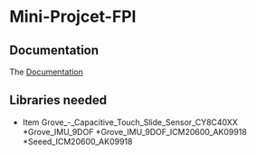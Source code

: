 # Mini-Projcet-FPI




## Documentation
The
[Documentation](https://dangelthemangel.github.io/Mini-Project-FPI/doxygen/html/index.html)




## Libraries needed

* Item Grove_-_Capacitive_Touch_Slide_Sensor_CY8C40XX
*Grove_IMU_9DOF
*Grove_IMU_9DOF_ICM20600_AK09918
*Seeed_ICM20600_AK09918
